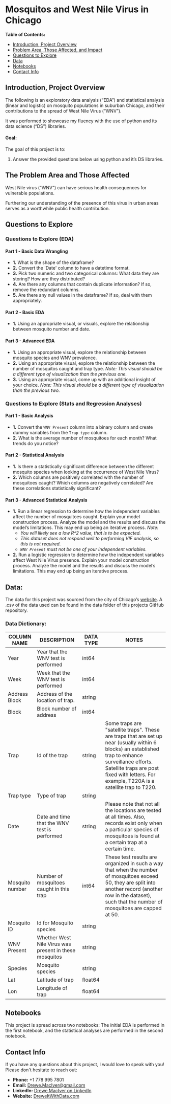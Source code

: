 # Mosquitos and West Nile Virus in Chicago

**Table of Contents:**
- [Introduction, Project Overview](#introduction-project-overview)
- [Problem Area, Those Affected, and Impact](#the-problem-area-and-those-affected)
- [Questions to Explore](#questions-to-explore)
- [Data](#data)
- [Notebooks](#notebooks)
- [Contact Info](#contact-info)




## Introduction, Project Overview

The following is an exploratory data analysis (“EDA”) and statistical analysis (linear and logistic) on mosquito populations in suburban Chicago, and their contributions to the spread of West Nile Virus (“WNV”).

It was performed to showcase my fluency with the use of python and its data science (“DS”) libraries.


#### Goal:

The goal of this project is to:
1. Answer the provided questions below using python and it’s DS libraries.


## The Problem Area and Those Affected

West Nile virus (“WNV”) can have serious health consequences for vulnerable populations.  

Furthering our understanding of the presence of this virus in urban areas serves as a worthwhile public health contribution.


## Questions to Explore


### Questions to Explore (EDA)

#### **Part 1 - Basic Data Wrangling**
- **1.** What is the shape of the dataframe?
- **2.** Convert the 'Date' column to have a datetime format.
- **3.** Pick two numeric and two categorical columns: What data they are storing? How are they distributed?
- **4.** Are there any columns that contain duplicate information? If so, remove the redundant columns.
- **5.** Are there any null values in the dataframe? If so, deal with them appropriately.

#### **Part 2 - Basic EDA**
- **1.** Using an appropriate visual, or visuals, explore the relationship between mosquito number and date.

#### **Part 3 - Advanced EDA**
- **1.** Using an appropriate visual, explore the relationship between mosquito species and WNV prevalence.
- **2.** Using an appropriate visual, explore the relationship between the number of mosquitos caught and trap type.
  *Note: This visual should be a different type of visualization than the previous one.*
- **3.** Using an appropriate visual, come up with an additional insight of your choice.
  *Note: This visual should be a different type of visualization than the previous two.*



### Questions to Explore (Stats and Regression Analyses)

#### **Part 1 - Basic Analysis**
- **1.** Convert the `WNV Present` column into a binary column and create dummy variables from the `Trap type` column.
- **2.** What is the average number of mosquitoes for each month? What trends do you notice?

#### **Part 2 - Statistical Analysis**
- **1.** Is there a statistically significant difference between the different mosquito species when looking at the occurrence of West Nile Virus?
- **2.** Which columns are positively correlated with the number of mosquitoes caught? Which columns are negatively correlated? Are these correlations statistically significant?

#### **Part 3 - Advanced Statistical Analysis**
- **1.** Run a linear regression to determine how the independent variables affect the number of mosquitoes caught. Explain your model construction process. Analyze the model and the results and discuss the model’s limitations. This may end up being an iterative process.
  *Note:*
  - *You will likely see a low R^2 value, that is to be expected.*
  - *This dataset does not respond well to performing VIF analysis, so this is not required.*
  - *`WNV Present` must not be one of your independent variables.*
- **2.** Run a logistic regression to determine how the independent variables affect West Nile Virus presence. Explain your model construction process. Analyze the model and the results and discuss the model’s limitations. This may end up being an iterative process.



## Data: 

The data for this project was sourced from the city of Chicago’s [website](https://data.cityofchicago.org/widgets/jqe8-8r6s).  A .csv of the data used can be found in the data folder of this projects GitHub repository.  


### Data Dictionary:

| COLUMN NAME     | DESCRIPTION                                                                                             | DATA TYPE | NOTES                                                                                                                                                       |
|-----------------|---------------------------------------------------------------------------------------------------------|-----------|-------------------------------------------------------------------------------------------------------------------------------------------------------------|
| Year            | Year that the WNV test is performed                                                                     | int64     |                                                                                                                                                             |
| Week            | Week that the WNV test is performed                                                                     | int64     |                                                                                                                                                             |
| Address Block   | Address of the location of trap.                                                                        | string    |                                                                                                                                                             |
| Block           | Block number of address                                                                                | int64     |                                                                                                                                                             |
| Trap            | Id of the trap                                                                                         | string    | Some traps are "satellite traps". These are traps that are set up near (usually within 6 blocks) an established trap to enhance surveillance efforts. Satellite traps are post fixed with letters. For example, T220A is a satellite trap to T220. |
| Trap type       | Type of trap                                                                                           | string    |                                                                                                                                                             |
| Date            | Date and time that the WNV test is performed                                                           | string    | Please note that not all the locations are tested at all times. Also, records exist only when a particular species of mosquitoes is found at a certain trap at a certain time. |
| Mosquito number | Number of mosquitoes caught in this trap                                                               | int64     | These test results are organized in such a way that when the number of mosquitoes exceed 50, they are split into another record (another row in the dataset), such that the number of mosquitoes are capped at 50. |
| Mosquito ID     | Id for Mosquito species                                                                                | string    |                                                                                                                                                             |
| WNV Present     | Whether West Nile Virus was present in these mosquitos                                                 | string    |                                                                                                                                                             |
| Species         | Mosquito species                                                                                       | string    |                                                                                                                                                             |
| Lat             | Latitude of trap                                                                                       | float64   |                                                                                                                                                             |
| Lon             | Longitude of trap                                                                                      | float64   |                                                                                                                                                             |



## Notebooks

This project is spread across two notebooks: The initial EDA is performed in the first notebook, and the statistical analyses are performed in the second notebook. 


## Contact Info
If you have any questions about this project, I would love to speak with you! Please don't hesitate to reach out:

- **Phone:** +1 778 995 7801
- **Email:** [Drewe.MacIver@gmail.com](mailto:drewe.maciver@gmail.com)
- **LinkedIn:** [Drewe MacIver on LinkedIn](https://www.linkedin.com/in/drewe-maciver/)
- **Website:** [DreweItWithData.com](https://www.dreweitwithdata.com)
